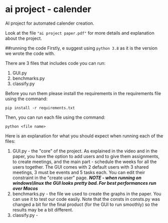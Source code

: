 # ai project - calender
AI project for automated calender creation.

Look at the file `"ai project paper.pdf"` for more details and explanation about the project.

##running the code
Firstly, e suggest using `python 3.8` as it is the version we wrote the code with.

There are 3 files that includes code you can run:
1. GUI.py
2. benchmarks.py
3. classify.py

Before you run them please install the requirements in the 
requirements file using the command:

`pip install -r requirements.txt`

Then, you can run each file using the command:

`python <file name>`
 
Here is an explanation for what you should expect when running each of the files:
1. GUI.py - the "core" of the project. As explained in the video and in the paper, 
you have the option to add users and to give them assignments, to create meetings, and the main part - 
   schedule the weeks for all the users together. The GUI comes with 2 default users with 3 shared meetings, 3 must be events and 5
   tasks each. You can edit their constraint in the "create user" page.
   ***NOTE - when running on windows\linux the GUI looks pretty bad. For best performances run over Macos***
2. benchmarks.py - the file we used to create the graphs in the paper. You can use it to test our code easily. Note that the consts in consts.py
was changed a bit for the final product (for the GUI to run smoothly) so the results may be a bit different.
3. classify.py - 